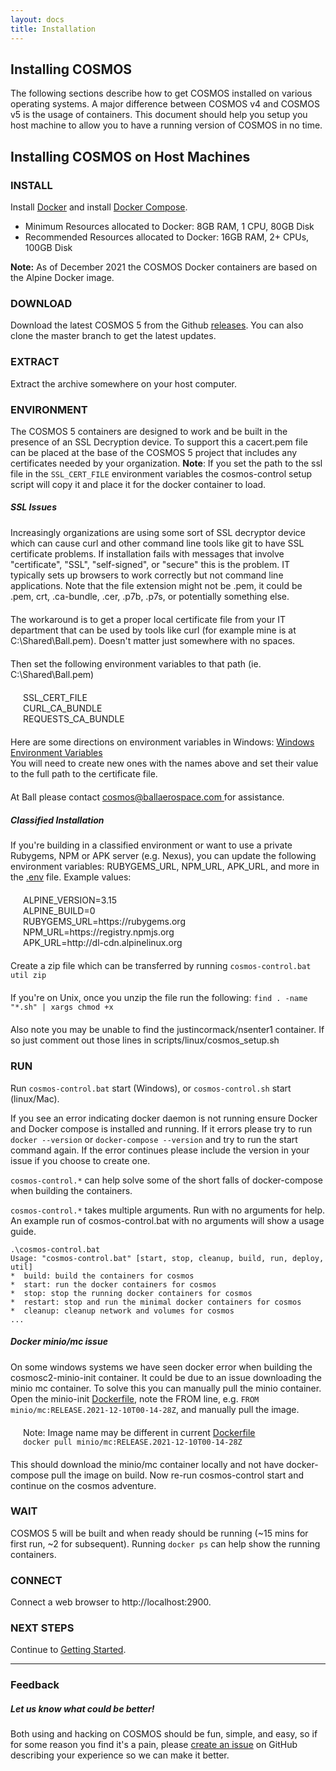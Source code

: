 ```yaml
---
layout: docs
title: Installation
---
```


## Installing COSMOS

The following sections describe how to get COSMOS installed on various operating systems. A major difference between COSMOS v4 and COSMOS v5 is the usage of containers. This document should help you setup you host machine to allow you to have a running version of COSMOS in no time.

## Installing COSMOS on Host Machines

### INSTALL

Install [Docker](https://docs.docker.com/get-docker/) and install [Docker Compose](https://docs.docker.com/compose/install/).

* Minimum Resources allocated to Docker: 8GB RAM, 1 CPU, 80GB Disk
* Recommended Resources allocated to Docker: 16GB RAM, 2+ CPUs, 100GB Disk

**Note:** As of December 2021 the COSMOS Docker containers are based on the Alpine Docker image.

### DOWNLOAD

Download the latest COSMOS 5 from the Github [releases](https://github.com/BallAerospace/COSMOS/releases).
You can also clone the master branch to get the latest updates.

### EXTRACT

Extract the archive somewhere on your host computer.

### ENVIRONMENT

The COSMOS 5 containers are designed to work and be built in the presence of an SSL Decryption device. To support this a cacert.pem file can be placed at the base of the COSMOS 5 project that includes any certificates needed by your organization. **Note**: If you set the path to the ssl file in the `SSL_CERT_FILE` environment variables the cosmos-control setup script will copy it and place it for the docker container to load.

<div class="note warning">
  <h5>SSL Issues</h5>
  <p style="margin-bottom:20px;">Increasingly organizations are using some sort of SSL decryptor device which can cause curl and other command line tools like git to have SSL certificate problems. If installation fails with messages that involve "certificate", "SSL", "self-signed", or "secure" this is the problem. IT typically sets up browsers to work correctly but not command line applications. Note that the file extension might not be .pem, it could be .pem, crt, .ca-bundle, .cer, .p7b, .p7s, or  potentially something else.</p>
  <p style="margin-bottom:20px;">The workaround is to get a proper local certificate file from your IT department that can be used by tools like curl (for example mine is at C:\Shared\Ball.pem). Doesn't matter just somewhere with no spaces.</p>
  <p style="margin-bottom:20px;">Then set the following environment variables to that path (ie. C:\Shared\Ball.pem)</p>

<p style="margin-left:20px;margin-bottom:20px;">
SSL_CERT_FILE<br/>
CURL_CA_BUNDLE<br/>
REQUESTS_CA_BUNDLE<br/>
</p>

<p style="margin-bottom:20px;">
Here are some directions on environment variables in Windows:
  <a href="https://www.computerhope.com/issues/ch000549.htm">
    Windows Environment Variables
  </a>
<br/>
You will need to create new ones with the names above and set their value to the full path to the certificate file.
</p>

<p style="margin-bottom:20px;">
  At Ball please contact
  <a href="mailto:cosmos@ballaerospace.com">
    cosmos@ballaerospace.com
  </a> for assistance.
</p>
</div>

<div class="note info">
  <h5>Classified Installation</h5>
  <p style="margin-bottom:20px;">If you're building in a classified environment or want to use a private Rubygems, NPM or APK server (e.g. Nexus), you can update the following environment variables: RUBYGEMS_URL, NPM_URL, APK_URL, and more in the <a href="https://github.com/BallAerospace/COSMOS/blob/master/.env">.env</a> file. Example values:</p>

  <p style="margin-left:20px;margin-bottom:20px;">
    ALPINE_VERSION=3.15<br/>
    ALPINE_BUILD=0<br/>
    RUBYGEMS_URL=https://rubygems.org<br/>
    NPM_URL=https://registry.npmjs.org<br/>
    APK_URL=http://dl-cdn.alpinelinux.org<br/>
  </p>

  <p style="margin-bottom:20px;">Create a zip file which can be transferred by running <code>cosmos-control.bat util zip</code></p>
  <p style="margin-bottom:20px;">If you're on Unix, once you unzip the file run the following: <code>find . -name "*.sh" | xargs chmod +x</code></p>
  <p>Also note you may be unable to find the justincormack/nsenter1 container. If so just comment out those lines in scripts/linux/cosmos_setup.sh</p>
</div>

### RUN

Run `cosmos-control.bat` start (Windows), or `cosmos-control.sh` start (linux/Mac).

If you see an error indicating docker daemon is not running ensure Docker and Docker compose is installed and running. If it errors please try to run `docker --version` or `docker-compose --version` and try to run the start command again. If the error continues please include the version in your issue if you choose to create one.

`cosmos-control.*` can help solve some of the short falls of docker-compose when building the containers.

`cosmos-control.*` takes multiple arguments. Run with no arguments for help. An example run of cosmos-control.bat with no arguments will show a usage guide.
```
.\cosmos-control.bat
Usage: "cosmos-control.bat" [start, stop, cleanup, build, run, deploy, util]
*  build: build the containers for cosmos
*  start: run the docker containers for cosmos
*  stop: stop the running docker containers for cosmos
*  restart: stop and run the minimal docker containers for cosmos
*  cleanup: cleanup network and volumes for cosmos
...
```

<div class="note info">
  <h5>Docker minio/mc issue</h5>
  <p style="margin-bottom:20px;">On some windows systems we have seen docker error when building the cosmosc2-minio-init container. It could be due to an issue downloading the minio mc container. To solve this you can manually pull the minio container. Open the minio-init <a href="https://github.com/BallAerospace/COSMOS/blob/master/cosmos-minio-init/Dockerfile#L1">Dockerfile</a>, note the FROM line, e.g. <code>FROM minio/mc:RELEASE.2021-12-10T00-14-28Z</code>, and manually pull the image.</p>

  <p style="margin-left:20px;margin-bottom:20px;">
    Note: Image name may be different in current <a href="https://github.com/BallAerospace/COSMOS/blob/master/cosmos-minio-init/Dockerfile#L1">Dockerfile</a><br/>
    <code>docker pull minio/mc:RELEASE.2021-12-10T00-14-28Z</code>
  </p>

  <p>This should download the minio/mc container locally and not have docker-compose pull the image on build. Now re-run cosmos-control start and continue on the cosmos adventure.</p>
</div>

### WAIT

COSMOS 5 will be built and when ready should be running (~15 mins for first run, ~2 for subsequent). Running `docker ps` can help show the running containers.

### CONNECT

Connect a web browser to http://localhost:2900.

### NEXT STEPS

Continue to [Getting Started](/docs/v5/gettingstarted).

---

### Feedback

<div class="note">
  <h5>Let us know what could be better!</h5>
  <p>
    Both using and hacking on COSMOS should be fun, simple, and easy, so if for
    some reason you find it's a pain, please <a
    href="{{ site.repository }}/issues/new/choose">create an issue</a> on
    GitHub describing your experience so we can make it better.
  </p>
</div>


